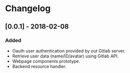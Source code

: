 # Changelog

## [0.0.1] - 2018-02-08
### Added
- Oauth user authentication provided by out Gitlab server.
- Retrieve user data (name/ID/avatar) using Gitlab API.
- Webpage components prototype.
- Backend resource handler.
